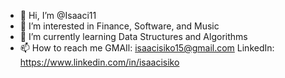 - 👋 Hi, I’m @Isaaci11
- 👀 I’m interested in Finance, Software, and Music  
- 🌱 I’m currently learning Data Structures and Algorithms  
- 📫 How to reach me GMAIl: 
       isaacisiko15@gmail.com 
       LinkedIn: https://www.linkedin.com/in/isaacisiko
